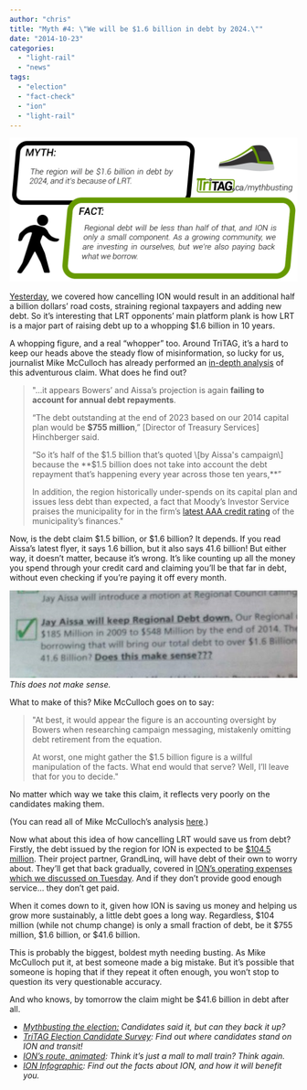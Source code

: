 ```yaml
---
author: "chris"
title: "Myth #4: \"We will be $1.6 billion in debt by 2024.\""
date: "2014-10-23"
categories: 
  - "light-rail"
  - "news"
tags: 
  - "election"
  - "fact-check"
  - "ion"
  - "light-rail"
---
```


[![myth4](/images/myth4.png)](/blog/2014/10/23/myth-4/)<!--more-->

[Yesterday](/blog/2014/10/22/myth-3/), we covered how cancelling ION would result in an additional half a billion dollars’ road costs, straining regional taxpayers and adding new debt. So it’s interesting that LRT opponents’ main platform plank is how LRT is a major part of raising debt up to a whopping $1.6 billion in 10 years.

A whopping figure, and a real “whopper” too. Around TriTAG, it’s a hard to keep our heads above the steady flow of misinformation, so lucky for us, journalist Mike McCulloch has already performed an [in-depth analysis](https://mikemcculloch.ca/?p=147) of this adventurous claim. What does he find out?

> "...it appears Bowers’ and Aissa’s projection is again **failing to account for annual debt repayments**.
> 
> “The debt outstanding at the end of 2023 based on our 2014 capital plan would be **$755 million**,” \[Director of Treasury Services\] Hinchberger said.
> 
> “So it’s half of the $1.5 billion that’s quoted \[by Aissa's campaign\] because the **$1.5 billion does not take into account the debt repayment that’s happening every year across those ten years,**”
> 
> In addition, the region historically under-spends on its capital plan and issues less debt than expected, a fact that Moody’s Investor Service praises the municipality for in the firm’s [latest AAA credit rating](https://www.regionofwaterloo.ca/en/regionalGovernment/resources/MoodysReportRegion.pdf) of the municipality’s finances."

Now, is the debt claim $1.5 billion, or $1.6 billion? It depends. If you read Aissa’s latest flyer, it says 1.6 billion, but it also says 41.6 billion! But either way, it doesn’t matter, because it’s wrong. It’s like counting up all the money you spend through your credit card and claiming you’ll be that far in debt, without even checking if you’re paying it off every month.

[![](/images/1795318_489649447843751_9038231418854879592_o.jpg "1795318_489649447843751_9038231418854879592_o")](/images/1795318_489649447843751_9038231418854879592_o.jpg)
*This does not make sense.*

What to make of this? Mike McCulloch goes on to say:

> "At best, it would appear the figure is an accounting oversight by Bowers when researching campaign messaging, mistakenly omitting debt retirement from the equation.
> 
> At worst, one might gather the $1.5 billion figure is a willful manipulation of the facts. What end would that serve? Well, I’ll leave that for you to decide."

No matter which way we take this claim, it reflects very poorly on the candidates making them.

(You can read all of Mike McCulloch’s analysis [here](https://mikemcculloch.ca/?p=147).)

Now what about this idea of how cancelling LRT would save us from debt? Firstly, the debt issued by the region for ION is expected to be [$104.5 million](https://rapidtransit.regionofwaterloo.ca/en/resourcesGeneral/PreferredTeamforION_CouncilReport.pdf#page=21). Their project partner, GrandLinq, will have debt of their own to worry about. They’ll get that back gradually, covered in [ION’s operating expenses which we discussed on Tuesday](/blog/2014/10/21/myth-2/). And if they don’t provide good enough service... they don’t get paid.

When it comes down to it, given how ION is saving us money and helping us grow more sustainably, a little debt goes a long way. Regardless, $104 million (while not chump change) is only a small fraction of debt, be it $755 million, $1.6 billion, or $41.6 billion.

This is probably the biggest, boldest myth needing busting. As Mike McCulloch put it, at best someone made a big mistake. But it’s possible that someone is hoping that if they repeat it often enough, you won’t stop to question its very questionable accuracy.

And who knows, by tomorrow the claim might be $41.6 billion in debt after all.

- [_Mythbusting the election:_](https://tritag.ca/mythbusting) _Candidates said it, but can they back it up?_
- [_TriTAG Election Candidate Survey_](https://tritag.ca/election2014/)_: Find out where candidates stand on ION and transit!_
- [_ION’s route, animated_](https://tritag.ca/ionvideo)_: Think it’s just a mall to mall train? Think again._
- [_ION Infographic_](/blog/2014/03/11/infographic-lrt-is-on-the-way/)_: Find out the facts about ION, and how it will benefit you._
